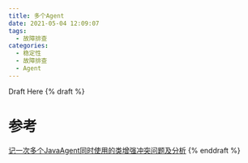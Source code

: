 ```yaml
---
title: 多个Agent
date: 2021-05-04 12:09:07
tags:
  - 故障排查  
categories:
  - 稳定性
  - 故障排查 
  - Agent  
---
```


<p></p>
<!-- more -->





Draft Here
{% draft %}
# 参考

[记一次多个JavaAgent同时使用的类增强冲突问题及分析](https://bbs.huaweicloud.com/blogs/382800)
{% enddraft %}
